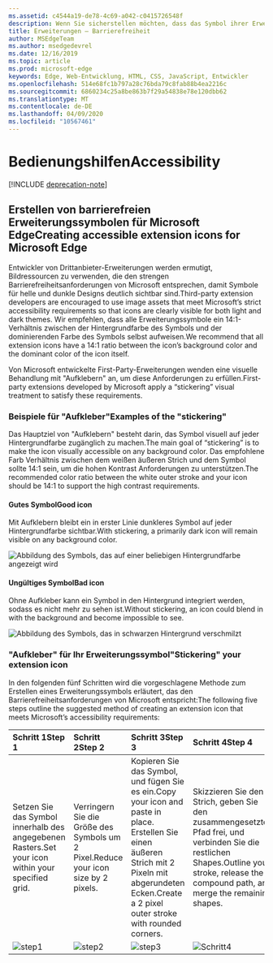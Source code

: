 ```yaml
---
ms.assetid: c4544a19-de78-4c69-a042-c0415726548f
description: Wenn Sie sicherstellen möchten, dass das Symbol ihrer Erweiterung im hellen und im dunklen Modus angezeigt wird, folgen Sie dem Leitfaden zur Barrierefreiheit.
title: Erweiterungen – Barrierefreiheit
author: MSEdgeTeam
ms.author: msedgedevrel
ms.date: 12/16/2019
ms.topic: article
ms.prod: microsoft-edge
keywords: Edge, Web-Entwicklung, HTML, CSS, JavaScript, Entwickler
ms.openlocfilehash: 514e68fc1b797a28c76bda79c8fab88b4ea2216c
ms.sourcegitcommit: 6860234c25a8be863b7f29a54838e78e120dbb62
ms.translationtype: MT
ms.contentlocale: de-DE
ms.lasthandoff: 04/09/2020
ms.locfileid: "10567461"
---
```

# <span data-ttu-id="25ead-104">Bedienungshilfen</span><span class="sxs-lookup"><span data-stu-id="25ead-104">Accessibility</span></span>  

[!INCLUDE [deprecation-note](../includes/deprecation-note.md)]  

## <span data-ttu-id="25ead-105">Erstellen von barrierefreien Erweiterungssymbolen für Microsoft Edge</span><span class="sxs-lookup"><span data-stu-id="25ead-105">Creating accessible extension icons for Microsoft Edge</span></span>

<span data-ttu-id="25ead-106">Entwickler von Drittanbieter-Erweiterungen werden ermutigt, Bildressourcen zu verwenden, die den strengen Barrierefreiheitsanforderungen von Microsoft entsprechen, damit Symbole für helle und dunkle Designs deutlich sichtbar sind.</span><span class="sxs-lookup"><span data-stu-id="25ead-106">Third-party extension developers are encouraged to use image assets that meet Microsoft’s strict accessibility requirements so that icons are clearly visible for both light and dark themes.</span></span> <span data-ttu-id="25ead-107">Wir empfehlen, dass alle Erweiterungssymbole ein 14:1-Verhältnis zwischen der Hintergrundfarbe des Symbols und der dominierenden Farbe des Symbols selbst aufweisen.</span><span class="sxs-lookup"><span data-stu-id="25ead-107">We recommend that all extension icons have a 14:1 ratio between the icon’s background color and the dominant color of the icon itself.</span></span>


<span data-ttu-id="25ead-108">Von Microsoft entwickelte First-Party-Erweiterungen wenden eine visuelle Behandlung mit "Aufklebern" an, um diese Anforderungen zu erfüllen.</span><span class="sxs-lookup"><span data-stu-id="25ead-108">First-party extensions developed by Microsoft apply a “stickering” visual treatment to satisfy these requirements.</span></span>

### <span data-ttu-id="25ead-109">Beispiele für "Aufkleber"</span><span class="sxs-lookup"><span data-stu-id="25ead-109">Examples of the "stickering"</span></span>

<span data-ttu-id="25ead-110">Das Hauptziel von "Aufklebern" besteht darin, das Symbol visuell auf jeder Hintergrundfarbe zugänglich zu machen.</span><span class="sxs-lookup"><span data-stu-id="25ead-110">The main goal of “stickering” is to make the icon visually accessible on any background color.</span></span> <span data-ttu-id="25ead-111">Das empfohlene Farb Verhältnis zwischen dem weißen äußeren Strich und dem Symbol sollte 14:1 sein, um die hohen Kontrast Anforderungen zu unterstützen.</span><span class="sxs-lookup"><span data-stu-id="25ead-111">The recommended color ratio between the white outer stroke and your icon should be 14:1 to support the high contrast requirements.</span></span>

#### <span data-ttu-id="25ead-112">Gutes Symbol</span><span class="sxs-lookup"><span data-stu-id="25ead-112">Good icon</span></span>
<span data-ttu-id="25ead-113">Mit Aufklebern bleibt ein in erster Linie dunkleres Symbol auf jeder Hintergrundfarbe sichtbar.</span><span class="sxs-lookup"><span data-stu-id="25ead-113">With stickering, a primarily dark icon will remain visible on any background color.</span></span>


![Abbildung des Symbols, das auf einer beliebigen Hintergrundfarbe angezeigt wird](./../media/accessibility-light-to-dark-good.png)

#### <span data-ttu-id="25ead-115">Ungültiges Symbol</span><span class="sxs-lookup"><span data-stu-id="25ead-115">Bad icon</span></span>
<span data-ttu-id="25ead-116">Ohne Aufkleber kann ein Symbol in den Hintergrund integriert werden, sodass es nicht mehr zu sehen ist.</span><span class="sxs-lookup"><span data-stu-id="25ead-116">Without stickering, an icon could blend in with the background and become impossible to see.</span></span>


![Abbildung des Symbols, das in schwarzen Hintergrund verschmilzt](./../media/accessibility-light-to-dark-bad.png)

### <span data-ttu-id="25ead-118">"Aufkleber" für Ihr Erweiterungssymbol</span><span class="sxs-lookup"><span data-stu-id="25ead-118">"Stickering" your extension icon</span></span>

<span data-ttu-id="25ead-119">In den folgenden fünf Schritten wird die vorgeschlagene Methode zum Erstellen eines Erweiterungssymbols erläutert, das den Barrierefreiheitsanforderungen von Microsoft entspricht:</span><span class="sxs-lookup"><span data-stu-id="25ead-119">The following five steps outline the suggested method of creating an extension icon that meets Microsoft’s accessibility requirements:</span></span>


| <span data-ttu-id="25ead-120">Schritt 1</span><span class="sxs-lookup"><span data-stu-id="25ead-120">Step 1</span></span>                                       | <span data-ttu-id="25ead-121">Schritt 2</span><span class="sxs-lookup"><span data-stu-id="25ead-121">Step 2</span></span>                                       | <span data-ttu-id="25ead-122">Schritt 3</span><span class="sxs-lookup"><span data-stu-id="25ead-122">Step 3</span></span>                                                                                 | <span data-ttu-id="25ead-123">Schritt 4</span><span class="sxs-lookup"><span data-stu-id="25ead-123">Step 4</span></span>                                                                          | <span data-ttu-id="25ead-124">Schritt 5</span><span class="sxs-lookup"><span data-stu-id="25ead-124">Step 5</span></span>                                                       |
|:---------------------------------------------|:---------------------------------------------|:---------------------------------------------------------------------------------------|:--------------------------------------------------------------------------------|:-------------------------------------------------------------|
| <span data-ttu-id="25ead-125">Setzen Sie das Symbol innerhalb des angegebenen Rasters.</span><span class="sxs-lookup"><span data-stu-id="25ead-125">Set your icon within your specified grid.</span></span>    | <span data-ttu-id="25ead-126">Verringern Sie die Größe des Symbols um 2 Pixel.</span><span class="sxs-lookup"><span data-stu-id="25ead-126">Reduce your icon size by 2 pixels.</span></span>           | <span data-ttu-id="25ead-127">Kopieren Sie das Symbol, und fügen Sie es ein.</span><span class="sxs-lookup"><span data-stu-id="25ead-127">Copy your icon and paste in place.</span></span> <span data-ttu-id="25ead-128">Erstellen Sie einen äußeren Strich mit 2 Pixeln mit abgerundeten Ecken.</span><span class="sxs-lookup"><span data-stu-id="25ead-128">Create a 2 pixel outer stroke with rounded corners.</span></span> | <span data-ttu-id="25ead-129">Skizzieren Sie den Strich, geben Sie den zusammengesetzten Pfad frei, und verbinden Sie die restlichen Shapes.</span><span class="sxs-lookup"><span data-stu-id="25ead-129">Outline your stroke, release the compound path, and merge the remaining shapes.</span></span> | <span data-ttu-id="25ead-130">Färben Sie den äußeren Strich weiß und das innere Symbol, wie Sie möchten.</span><span class="sxs-lookup"><span data-stu-id="25ead-130">Color the outer stroke white and the inner icon as you wish.</span></span> |
| ![step1](./../media/accessibility-step1.png) | ![step2](./../media/accessibility-step2.png) | ![step3](./../media/accessibility-step3.png)                                           | ![Schritt4](./../media/accessibility-step4.png)                                    | ![step5](./../media/accessibility-step5.png)                 |

